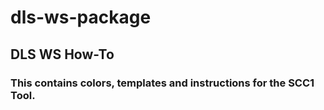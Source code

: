 # dls-ws-package
## DLS WS How-To
### This contains colors, templates and instructions for the SCC1 Tool.
